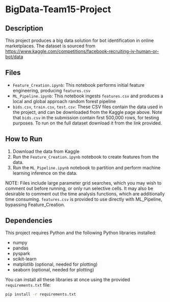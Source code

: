 # BigData-Team15-Project

## Description

This project produces a big data solution for bot identification in online marketplaces.
The dataset is sourced from https://www.kaggle.com/competitions/facebook-recruiting-iv-human-or-bot/data

## Files

- `Feature_Creation.ipynb`: This notebook performs initial feature engineering, producing `features.csv`
- `ML_Pipeline.ipynb`: This notebook ingests `features.csv` and produces a local and global approach random forest pipeline
- `bids.csv`, `train.csv`, `test.csv`: These CSV files contain the data used in the project, and can be downloaded from the Kaggle page above. Note that `bids.csv` in the submission contain first 500,000 rows, for testing purposes. To run on the full dataset download it from the link provided.

## How to Run

1. Download the data from Kaggle
2. Run the `Feature_Creation.ipynb` notebook to create features from the data.
3. Run the `ML_Pipeline.ipynb` notebook to partition and perform machine learning inference on the data.

NOTE: Files include large parameter grid searches, which you may wish to comment out before running, or only run selective cells.
It may also be desirable to comment out the time analysis functions, which are additionally time consuming.
`features.csv` is provided to use directly with ML_Pipeline, bypassing Feature_Creation.

## Dependencies

This project requires Python and the following Python libraries installed:

- numpy
- pandas
- pyspark
- scikit-learn
- matplotlib (optional, needed for plotting)
- seaborn (optional, needed for plotting)

You can install all these libraries at once using the provided `requirements.txt` file: 

```bash
pip install -r requirements.txt